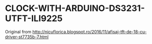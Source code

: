 # CLOCK-WITH-ARDUINO-DS3231-UTFT-ILI9225

Original from http://nicuflorica.blogspot.ro/2016/11/afisaj-tft-de-18-cu-driver-st7735b-7.html

